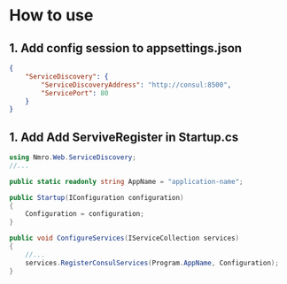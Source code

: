 # How to use

## 1. Add config session to appsettings.json 
```JSON
{
    "ServiceDiscovery": {
        "ServiceDiscoveryAddress": "http://consul:8500",
        "ServicePort": 80
    }
}
```

## 1. Add Add ServiveRegister in Startup.cs

```C#
using Nmro.Web.ServiceDiscovery;
//...

public static readonly string AppName = "application-name";

public Startup(IConfiguration configuration)
{
    Configuration = configuration;
}

public void ConfigureServices(IServiceCollection services)
{
    //...
    services.RegisterConsulServices(Program.AppName, Configuration);
}
```
